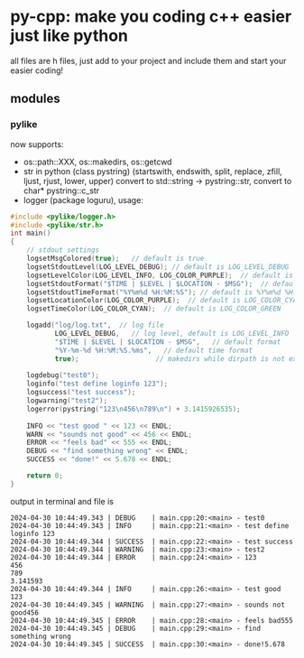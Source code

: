 # py-cpp: make you coding c++ easier just like python
all files are h files, just add to your project and include them and start your easier coding!
## modules
### pylike
now supports:
- os::path::XXX, os::makedirs, os::getcwd
- str in python (class pystring) (startswith, endswith, split, replace, zfill, ljust, rjust, lower, upper)  convert to std::string -> pystring::str, convert to char* pystring::c_str
- logger (package loguru), usage:
```cpp
#include <pylike/logger.h>
#include <pylike/str.h>
int main()
{
    // stdout settings
    logsetMsgColored(true);   // default is true
    logsetStdoutLevel(LOG_LEVEL_DEBUG); // default is LOG_LEVEL_DEBUG
    logsetLevelColor(LOG_LEVEL_INFO, LOG_COLOR_PURPLE);  // default is no color (gray)
    logsetStdoutFormat("$TIME | $LEVEL | $LOCATION - $MSG");  // default is what this line shows
    logsetStdoutTimeFormat("%Y%m%d %H:%M:%S"); // default is %Y%m%d %H:%M:%S.%ms
    logsetLocationColor(LOG_COLOR_PURPLE);  // default is LOG_COLOR_CYAN
    logsetTimeColor(LOG_COLOR_CYAN);  // default is LOG_COLOR_GREEN

    logadd("log/log.txt",  // log file
           LOG_LEVEL_DEBUG,   // log level, default is LOG_LEVEL_INFO
           "$TIME | $LEVEL | $LOCATION - $MSG",   // default format
           "%Y-%m-%d %H:%M:%S.%ms",   // default time format
           true);                   // makedirs while dirpath is not exist, default is true 
    
    logdebug("test0");
    loginfo("test define loginfo 123");
    logsuccess("test success");
    logwarning("test2");
    logerror(pystring("123\n456\n789\n") + 3.1415926535);
    
    INFO << "test good " << 123 << ENDL;
    WARN << "sounds not good" << 456 << ENDL;
    ERROR << "feels bad" << 555 << ENDL;
    DEBUG << "find something wrong" << ENDL;
    SUCCESS << "done!" << 5.678 << ENDL;

    return 0;
}
```

output in terminal and file is

```
2024-04-30 10:44:49.343 | DEBUG    | main.cpp:20:<main> - test0
2024-04-30 10:44:49.343 | INFO     | main.cpp:21:<main> - test define loginfo 123
2024-04-30 10:44:49.344 | SUCCESS  | main.cpp:22:<main> - test success
2024-04-30 10:44:49.344 | WARNING  | main.cpp:23:<main> - test2
2024-04-30 10:44:49.344 | ERROR    | main.cpp:24:<main> - 123
456
789
3.141593
2024-04-30 10:44:49.344 | INFO     | main.cpp:26:<main> - test good 123
2024-04-30 10:44:49.345 | WARNING  | main.cpp:27:<main> - sounds not good456
2024-04-30 10:44:49.345 | ERROR    | main.cpp:28:<main> - feels bad555
2024-04-30 10:44:49.345 | DEBUG    | main.cpp:29:<main> - find something wrong
2024-04-30 10:44:49.345 | SUCCESS  | main.cpp:30:<main> - done!5.678
```

